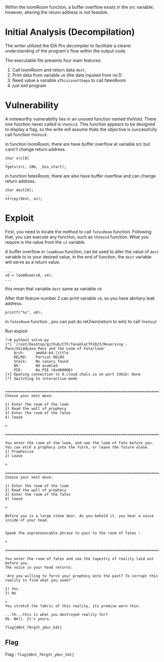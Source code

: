 


Within the loomRoom function, a buffer overflow exists in the src variable; however, altering the return address is not feasible.


# Initial Analysis (Decompilation)

The writer utilized the IDA Pro decompiler to facilitate a clearer understanding of the program's flow within the output code.

The executable file presents four main features:
1. Call loomRoom and return data `dest`, 
2. Print data from variable `v8` (the data inputed from no.1)
3. Need value a variable `aThisisnotthepa` to call fatesRoom
4. just exit program

# Vulnerability 

A noteworthy vulnerability lies in an unused function named theVoid. 
There one function never called is `theVoid`. This function appears to be designed to display a flag, so the write will assume thats the objective is successfully call function `theVoid`.

in function loomRoom, there are have buffer overflow at variable src but cann't change return address.

```
char src[8]
...
fgets(src, 286, _bss_start);
```

in function fatesRoom, there are also have buffer overflow and can change return address.
```
char dest[8];
...
strcpy(dest, a1);
```

# Exploit

First, you need to locate the method to call `fatesRoom` function. Following that, you can execute any function, such as `theVoid` function. What you require is the value from the `s2` variable.

A buffer overflow in `loomRoom` function, can be used to alter the value of `dest` variable to to your desired value, in the end of function, the `dest` variable will serve as a return value. 
```
...
v8 = loomRoom(v8, v4);
...
```
this mean that variable `dest` same as variable `v8`

After that feature number 2 can print variable `v8`, so you have abritary leak address.
```
printf("%s", v8);
```

in `fatesRoom` function , you can just do ret2win(return to win) to call `theVoid`

Run exploit 
```
└─# python2 solve.py      
[*] '/root/Desktop/github/CTF/TenableCTF2023/Reversing - Pwns/Skiddyana Pwnz and the Loom of Fate/loom'
    Arch:     amd64-64-little
    RELRO:    Partial RELRO
    Stack:    No canary found
    NX:       NX enabled
    PIE:      No PIE (0x400000)
[+] Opening connection to 0.cloud.chals.io on port 33616: Done
[*] Switching to interactive mode


=============================================================================
Choose your next move:

1) Enter the room of the loom
2) Read the wall of prophecy
3) Enter the room of the fates
4) leave

> 

=============================================================================

You enter the room of the loom, and see the loom of fate before you. You can etch a prophecy into the futre, or leave the future alone.
1) Prophesize
2) Leave

> 

=============================================================================
Choose your next move:

1) Enter the room of the loom
2) Read the wall of prophecy
3) Enter the room of the fates
4) leave

> 

Before you is a large stone door. As you behold it, you hear a voice inside of your head.


Speak the unpronouncable phrase to pass to the room of fates : 

> 

=============================================================================

You enter the room of fates and see the tapestry of reality laid out before you.
The voice in your head returns:

'Are you willing to force your prophecy onto the past? To corrupt this reality to find what you seek?'

1) Yes
2) No

> 
You stretch the fabric of this reality, its premise worn thin.

...th...this is what you destroyed reality for?
Ok. Well. It's yours.

flag{d0nt_f0rg3t_y0ur_h4t}
```
## Flag

Flag : `flag{d0nt_f0rg3t_y0ur_h4t}`